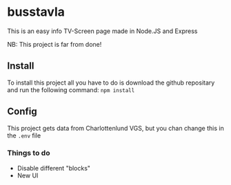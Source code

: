 # busstavla
This is an easy info TV-Screen page made in Node.JS and Express

NB: This project is far from done!

## Install
To install this project all you have to do is download the github repositary and run the following command: ```npm install```

## Config
This project gets data from Charlottenlund VGS, but you chan change this in the ```.env``` file

### Things to do
- Disable different "blocks"
- New UI
